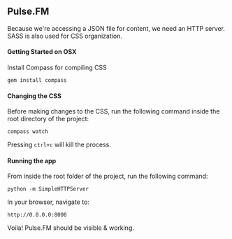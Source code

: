 ## Pulse.FM
Because we're accessing a JSON file for content, we need an HTTP server. SASS is also used for CSS organization.

#### Getting Started on OSX
Install Compass for compiling CSS
```console
gem install compass
```
#### Changing the CSS
Before making changes to the CSS, run the following command inside the root directory of the project:
```console
compass watch
```
Pressing `ctrl+c` will kill the process.

#### Running the app
 From inside the root folder of the project, run the following command:
 ```console
 python -m SimpleHTTPServer
 ```

In your browser, navigate to:
```
http://0.0.0.0:8000
```

Voila! Pulse.FM should be visible & working.
